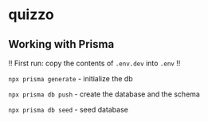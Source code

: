 # quizzo

## Working with Prisma

!! First run: copy the contents of `.env.dev` into `.env` !!

`npx prisma generate` - initialize the db

`npx prisma db push` - create the database and the schema

`npx prisma db seed` - seed database
